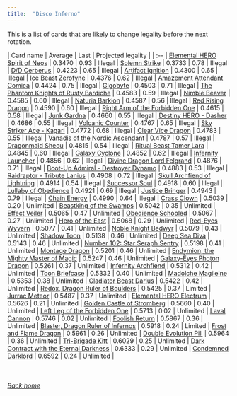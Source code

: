 ```yaml
---
title:  "Disco Inferno"
---
```


This is a list of cards that are likely to change legality before the next rotation.

| Card name | Average | Last | Projected legality |
| :-- |
[Elemental HERO Spirit of Neos](https://db.ygoprodeck.com/card/?search=Elemental%20HERO%20Spirit%20of%20Neos) | 0.3470 | 0.93 | Illegal |
[Solemn Strike](https://db.ygoprodeck.com/card/?search=Solemn%20Strike) | 0.3733 | 0.78 | Illegal |
[D/D Cerberus](https://db.ygoprodeck.com/card/?search=D/D%20Cerberus) | 0.4223 | 0.65 | Illegal |
[Artifact Ignition](https://db.ygoprodeck.com/card/?search=Artifact%20Ignition) | 0.4300 | 0.65 | Illegal |
[Ice Beast Zerofyne](https://db.ygoprodeck.com/card/?search=Ice%20Beast%20Zerofyne) | 0.4376 | 0.62 | Illegal |
[Amazement Attendant Comica](https://db.ygoprodeck.com/card/?search=Amazement%20Attendant%20Comica) | 0.4424 | 0.75 | Illegal |
[Gigobyte](https://db.ygoprodeck.com/card/?search=Gigobyte) | 0.4503 | 0.71 | Illegal |
[The Phantom Knights of Rusty Bardiche](https://db.ygoprodeck.com/card/?search=The%20Phantom%20Knights%20of%20Rusty%20Bardiche) | 0.4583 | 0.59 | Illegal |
[Nimble Beaver](https://db.ygoprodeck.com/card/?search=Nimble%20Beaver) | 0.4585 | 0.60 | Illegal |
[Naturia Barkion](https://db.ygoprodeck.com/card/?search=Naturia%20Barkion) | 0.4587 | 0.56 | Illegal |
[Red Rising Dragon](https://db.ygoprodeck.com/card/?search=Red%20Rising%20Dragon) | 0.4590 | 0.60 | Illegal |
[Right Arm of the Forbidden One](https://db.ygoprodeck.com/card/?search=Right%20Arm%20of%20the%20Forbidden%20One) | 0.4615 | 0.58 | Illegal |
[Junk Gardna](https://db.ygoprodeck.com/card/?search=Junk%20Gardna) | 0.4660 | 0.55 | Illegal |
[Destiny HERO - Dasher](https://db.ygoprodeck.com/card/?search=Destiny%20HERO%20-%20Dasher) | 0.4686 | 0.55 | Illegal |
[Volcanic Counter](https://db.ygoprodeck.com/card/?search=Volcanic%20Counter) | 0.4767 | 0.65 | Illegal |
[Sky Striker Ace - Kagari](https://db.ygoprodeck.com/card/?search=Sky%20Striker%20Ace%20-%20Kagari) | 0.4772 | 0.68 | Illegal |
[Clear Vice Dragon](https://db.ygoprodeck.com/card/?search=Clear%20Vice%20Dragon) | 0.4783 | 0.55 | Illegal |
[Vanadis of the Nordic Ascendant](https://db.ygoprodeck.com/card/?search=Vanadis%20of%20the%20Nordic%20Ascendant) | 0.4787 | 0.57 | Illegal |
[Dragonmaid Sheou](https://db.ygoprodeck.com/card/?search=Dragonmaid%20Sheou) | 0.4815 | 0.54 | Illegal |
[Ritual Beast Tamer Lara](https://db.ygoprodeck.com/card/?search=Ritual%20Beast%20Tamer%20Lara) | 0.4845 | 0.60 | Illegal |
[Galaxy Cyclone](https://db.ygoprodeck.com/card/?search=Galaxy%20Cyclone) | 0.4852 | 0.62 | Illegal |
[Infernity Launcher](https://db.ygoprodeck.com/card/?search=Infernity%20Launcher) | 0.4856 | 0.62 | Illegal |
[Divine Dragon Lord Felgrand](https://db.ygoprodeck.com/card/?search=Divine%20Dragon%20Lord%20Felgrand) | 0.4876 | 0.71 | Illegal |
[Boot-Up Admiral - Destroyer Dynamo](https://db.ygoprodeck.com/card/?search=Boot-Up%20Admiral%20-%20Destroyer%20Dynamo) | 0.4883 | 0.53 | Illegal |
[Raidraptor - Tribute Lanius](https://db.ygoprodeck.com/card/?search=Raidraptor%20-%20Tribute%20Lanius) | 0.4908 | 0.72 | Illegal |
[Skull Archfiend of Lightning](https://db.ygoprodeck.com/card/?search=Skull%20Archfiend%20of%20Lightning) | 0.4914 | 0.54 | Illegal |
[Successor Soul](https://db.ygoprodeck.com/card/?search=Successor%20Soul) | 0.4918 | 0.60 | Illegal |
[Lullaby of Obedience](https://db.ygoprodeck.com/card/?search=Lullaby%20of%20Obedience) | 0.4921 | 0.69 | Illegal |
[Justice Bringer](https://db.ygoprodeck.com/card/?search=Justice%20Bringer) | 0.4943 | 0.79 | Illegal |
[Chain Energy](https://db.ygoprodeck.com/card/?search=Chain%20Energy) | 0.4990 | 0.64 | Illegal |
[Crass Clown](https://db.ygoprodeck.com/card/?search=Crass%20Clown) | 0.5039 | 0.20 | Unlimited |
[Beastking of the Swamps](https://db.ygoprodeck.com/card/?search=Beastking%20of%20the%20Swamps) | 0.5042 | 0.35 | Unlimited |
[Effect Veiler](https://db.ygoprodeck.com/card/?search=Effect%20Veiler) | 0.5065 | 0.47 | Unlimited |
[Obedience Schooled](https://db.ygoprodeck.com/card/?search=Obedience%20Schooled) | 0.5067 | 0.27 | Unlimited |
[Hero of the East](https://db.ygoprodeck.com/card/?search=Hero%20of%20the%20East) | 0.5068 | 0.29 | Unlimited |
[Red-Eyes Wyvern](https://db.ygoprodeck.com/card/?search=Red-Eyes%20Wyvern) | 0.5077 | 0.41 | Unlimited |
[Noble Knight Bedwyr](https://db.ygoprodeck.com/card/?search=Noble%20Knight%20Bedwyr) | 0.5079 | 0.43 | Unlimited |
[Shadow Toon](https://db.ygoprodeck.com/card/?search=Shadow%20Toon) | 0.5138 | 0.46 | Unlimited |
[Deep Sea Diva](https://db.ygoprodeck.com/card/?search=Deep%20Sea%20Diva) | 0.5143 | 0.46 | Unlimited |
[Number 102: Star Seraph Sentry](https://db.ygoprodeck.com/card/?search=Number%20102:%20Star%20Seraph%20Sentry) | 0.5198 | 0.41 | Unlimited |
[Montage Dragon](https://db.ygoprodeck.com/card/?search=Montage%20Dragon) | 0.5201 | 0.46 | Unlimited |
[Endymion, the Mighty Master of Magic](https://db.ygoprodeck.com/card/?search=Endymion,%20the%20Mighty%20Master%20of%20Magic) | 0.5247 | 0.46 | Unlimited |
[Galaxy-Eyes Photon Dragon](https://db.ygoprodeck.com/card/?search=Galaxy-Eyes%20Photon%20Dragon) | 0.5261 | 0.37 | Unlimited |
[Infernity Archfiend](https://db.ygoprodeck.com/card/?search=Infernity%20Archfiend) | 0.5312 | 0.42 | Unlimited |
[Toon Briefcase](https://db.ygoprodeck.com/card/?search=Toon%20Briefcase) | 0.5332 | 0.40 | Unlimited |
[Madolche Magileine](https://db.ygoprodeck.com/card/?search=Madolche%20Magileine) | 0.5353 | 0.38 | Unlimited |
[Gladiator Beast Darius](https://db.ygoprodeck.com/card/?search=Gladiator%20Beast%20Darius) | 0.5422 | 0.42 | Unlimited |
[Redox, Dragon Ruler of Boulders](https://db.ygoprodeck.com/card/?search=Redox,%20Dragon%20Ruler%20of%20Boulders) | 0.5425 | 0.37 | Limited |
[Jurrac Meteor](https://db.ygoprodeck.com/card/?search=Jurrac%20Meteor) | 0.5487 | 0.37 | Unlimited |
[Elemental HERO Electrum](https://db.ygoprodeck.com/card/?search=Elemental%20HERO%20Electrum) | 0.5626 | 0.21 | Unlimited |
[Golden Castle of Stromberg](https://db.ygoprodeck.com/card/?search=Golden%20Castle%20of%20Stromberg) | 0.5660 | 0.40 | Unlimited |
[Left Leg of the Forbidden One](https://db.ygoprodeck.com/card/?search=Left%20Leg%20of%20the%20Forbidden%20One) | 0.5713 | 0.02 | Unlimited |
[Laval Cannon](https://db.ygoprodeck.com/card/?search=Laval%20Cannon) | 0.5746 | 0.02 | Unlimited |
[Foolish Return](https://db.ygoprodeck.com/card/?search=Foolish%20Return) | 0.5867 | 0.36 | Unlimited |
[Blaster, Dragon Ruler of Infernos](https://db.ygoprodeck.com/card/?search=Blaster,%20Dragon%20Ruler%20of%20Infernos) | 0.5918 | 0.24 | Limited |
[Frost and Flame Dragon](https://db.ygoprodeck.com/card/?search=Frost%20and%20Flame%20Dragon) | 0.5961 | 0.26 | Unlimited |
[Double Evolution Pill](https://db.ygoprodeck.com/card/?search=Double%20Evolution%20Pill) | 0.5964 | 0.36 | Unlimited |
[Tri-Brigade Kitt](https://db.ygoprodeck.com/card/?search=Tri-Brigade%20Kitt) | 0.6029 | 0.25 | Unlimited |
[Dark Contract with the Eternal Darkness](https://db.ygoprodeck.com/card/?search=Dark%20Contract%20with%20the%20Eternal%20Darkness) | 0.6333 | 0.29 | Unlimited |
[Condemned Darklord](https://db.ygoprodeck.com/card/?search=Condemned%20Darklord) | 0.6592 | 0.24 | Unlimited |

<br>

###### [Back home](index)